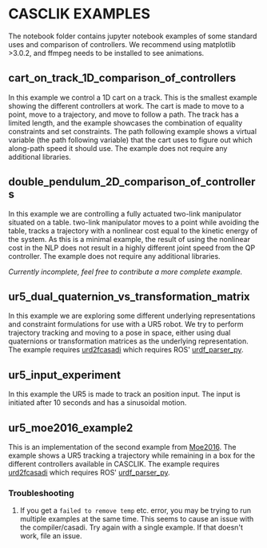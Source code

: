 # CASCLIK EXAMPLES
The notebook folder contains jupyter notebook examples of some standard uses and comparison of controllers. We recommend using matplotlib >3.0.2, and ffmpeg needs to be installed to see animations.

## cart\_on\_track\_1D\_comparison\_of\_controllers
In this example we control a 1D cart on a track. This is the smallest example showing the different controllers at work. The cart is made to move to a point, move to a trajectory, and move to follow a path. The track has a limited length, and the example showcases the combination of equality constraints and set constraints. The path following example shows a virtual variable (the path following variable) that the cart uses to figure out which along-path speed it should use. The example does not require any additional libraries. 

## double\_pendulum\_2D\_comparison\_of\_controllers
In this example we are controlling a fully actuated two-link manipulator situated on a table. two-link manipulator moves to a point while avoiding the table, tracks a trajectory with a nonlinear cost equal to the kinetic energy of the system. As this is a minimal example, the result of using the nonlinear cost in the NLP does not result in a highly different joint speed from the QP controller. The example does not require any additional libraries.

*Currently incomplete, feel free to contribute a more complete example.*

## ur5\_dual\_quaternion\_vs\_transformation\_matrix
In this example we are exploring some different underlying representations and constraint formulations for use with a UR5 robot. We try to perform trajectory tracking and moving to a pose in space, either using dual quaternions or transformation matrices as the underlying representation. The example requires [urd2fcasadi](https://github.com/mahaarbo/urdf2casadi) which requires ROS' [urdf\_parser\_py](https://github.com/ros/urdf_parser_py).

## ur5\_input\_experiment
In this example the UR5 is made to track an position input. The input is initiated after 10 seconds and has a sinusoidal motion.

## ur5\_moe2016\_example2
This is an implementation of the second example from [Moe2016](https://www.frontiersin.org/articles/10.3389/frobt.2016.00016/full). The example shows a UR5 tracking a trajectory while remaining in a box for the different controllers available in CASCLIK. The example requires [urd2fcasadi](https://github.com/mahaarbo/urdf2casadi) which requires ROS' [urdf\_parser\_py](https://github.com/ros/urdf_parser_py).

### Troubleshooting
1. If you get a `failed to remove temp` etc. error, you may be trying to run multiple examples at the same time. This seems to cause an issue with the compiler/casadi. Try again with a single example. If that doesn't work, file an issue.
